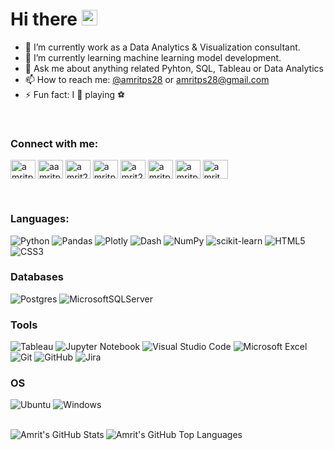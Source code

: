 # Hi there <img src="https://media.giphy.com/media/hvRJCLFzcasrR4ia7z/giphy.gif" width="25px">


- 🔭 I’m currently work as a Data Analytics & Visualization consultant.
- 🌱 I’m currently learning machine learning model development.
- 💬 Ask me about anything related Pyhton, SQL, Tableau or Data Analytics
- 📫 How to reach me: [@amritps28](https://twitter.com/amritps28) or amritps28@gmail.com
- ⚡ Fun fact: I 💙 playing ⚽
<!--
- 👯 I’m looking to collaborate on ...
- 🤔 I’m looking for help with ...
- 😄 Pronouns: 
-->

<br />

<h3 align="left">Connect with me:</h3>
<p align="left">
<a href="https://twitter.com/amritps28" target="blank"><img align="center" src="https://raw.githubusercontent.com/rahuldkjain/github-profile-readme-generator/master/src/images/icons/Social/twitter.svg" alt="amritps28" height="30" width="40" /></a>
<a href="https://linkedin.com/in/aamritpalsingh" target="blank"><img align="center" src="https://raw.githubusercontent.com/rahuldkjain/github-profile-readme-generator/master/src/images/icons/Social/linked-in-alt.svg" alt="aamritpalsingh" height="30" width="40" /></a>
<a href="https://kaggle.com/amrit2" target="blank"><img align="center" src="https://raw.githubusercontent.com/rahuldkjain/github-profile-readme-generator/master/src/images/icons/Social/kaggle.svg" alt="amrit2" height="30" width="40" /></a>
<a href="https://www.codechef.com/users/amritps" target="blank"><img align="center" src="https://cdn.jsdelivr.net/npm/simple-icons@3.1.0/icons/codechef.svg" alt="amritps" height="30" width="40" /></a>
<a href="https://www.hackerrank.com/amrit28" target="blank"><img align="center" src="https://raw.githubusercontent.com/rahuldkjain/github-profile-readme-generator/master/src/images/icons/Social/hackerrank.svg" alt="amrit28" height="30" width="40" /></a>
<a href="https://www.leetcode.com/amritps" target="blank"><img align="center" src="https://raw.githubusercontent.com/rahuldkjain/github-profile-readme-generator/master/src/images/icons/Social/leet-code.svg" alt="amritps" height="30" width="40" /></a>
<a href="https://www.hackerearth.com/amritps28" target="blank"><img align="center" src="https://raw.githubusercontent.com/rahuldkjain/github-profile-readme-generator/master/src/images/icons/Social/hackerearth.svg" alt="amritps28" height="30" width="40" /></a>
<a href="https://www.topcoder.com/members/amrit." target="blank"><img align="center" src="https://raw.githubusercontent.com/rahuldkjain/github-profile-readme-generator/master/src/images/icons/Social/topcoder.svg" alt="amrit." height="30" width="40" /></a>
</p>

<br />

### Languages:

![Python](https://img.shields.io/badge/python-3670A0?style=for-the-badge&logo=python&logoColor=ffdd54)
![Pandas](https://img.shields.io/badge/pandas-%23150458.svg?style=for-the-badge&logo=pandas&logoColor=white)
![Plotly](https://img.shields.io/badge/Plotly-%233F4F75.svg?style=for-the-badge&logo=plotly&logoColor=white)
![Dash](https://img.shields.io/badge/Dash-%233F4F75?style=for-the-badge&logo=plotly&logoColor=white&logoWidth=22)
![NumPy](https://img.shields.io/badge/numpy-%23013243.svg?style=for-the-badge&logo=numpy&logoColor=white)
![scikit-learn](https://img.shields.io/badge/scikit--learn-%23F7931E.svg?style=for-the-badge&logo=scikit-learn&logoColor=white)
![HTML5](https://img.shields.io/badge/html5-%23E34F26.svg?style=for-the-badge&logo=html5&logoColor=white)
![CSS3](https://img.shields.io/badge/css3-%231572B6.svg?style=for-the-badge&logo=css3&logoColor=white)
<!-- ![Julia](https://img.shields.io/badge/-Julia-9558B2?style=for-the-badge&logo=julia&logoColor=white) -->

### Databases
![Postgres](https://img.shields.io/badge/postgres-%23316192.svg?style=for-the-badge&logo=postgresql&logoColor=white)
![MicrosoftSQLServer](https://img.shields.io/badge/Microsoft%20SQL%20Sever-CC2927?style=for-the-badge&logo=microsoft%20sql%20server&logoColor=white)
<!-- ![MongoDB](https://img.shields.io/badge/MongoDB-%234ea94b.svg?style=for-the-badge&logo=mongodb&logoColor=white) -->

### Tools
![Tableau](https://img.shields.io/badge/Tableau-blue?style=for-the-badge&logo=Tableau&logoColor=white&logoWidth=22)
![Jupyter Notebook](https://img.shields.io/badge/jupyter-%23FA0F00.svg?style=for-the-badge&logo=jupyter&logoColor=white)
![Visual Studio Code](https://img.shields.io/badge/Visual%20Studio%20Code-0078d7.svg?style=for-the-badge&logo=visual-studio-code&logoColor=white)
![Microsoft Excel](https://img.shields.io/badge/Microsoft_Excel-217346?style=for-the-badge&logo=microsoft-excel&logoColor=white)
![Git](https://img.shields.io/badge/git-%23F05033.svg?style=for-the-badge&logo=git&logoColor=white)
![GitHub](https://img.shields.io/badge/github-%23121011.svg?style=for-the-badge&logo=github&logoColor=white)
![Jira](https://img.shields.io/badge/jira-%230A0FFF.svg?style=for-the-badge&logo=jira&logoColor=white)
<!-- ![GitLab](https://img.shields.io/badge/gitlab-%23181717.svg?style=for-the-badge&logo=gitlab&logoColor=white)
 ![Docker](https://img.shields.io/badge/docker-%230db7ed.svg?style=for-the-badge&logo=docker&logoColor=white) -->

<!--
### Cloud Solutions
![AWS](https://img.shields.io/badge/AWS-%23FF9900.svg?style=for-the-badge&logo=amazon-aws&logoColor=white) 
![Google Cloud](https://img.shields.io/badge/GoogleCloud-%234285F4.svg?style=for-the-badge&logo=google-cloud&logoColor=white) 
![Azure](https://img.shields.io/badge/azure-%230072C6.svg?style=for-the-badge&logo=microsoftazure&logoColor=white)
![Heroku](https://img.shields.io/badge/heroku-%23430098.svg?style=for-the-badge&logo=heroku&logoColor=white)
-->

### OS
![Ubuntu](https://img.shields.io/badge/Ubuntu-E95420?style=for-the-badge&logo=ubuntu&logoColor=white)
![Windows](https://img.shields.io/badge/Windows-0078D6?style=for-the-badge&logo=windows&logoColor=white)

<br />

<div width="100%" height="100%">
  <img align="left" alt="Amrit's GitHub Stats" src="https://github-readme-stats.vercel.app/api?username=amritpsingh&show_icons=true&hide_border=true&theme=radical" />
  <img align="left" alt="Amrit's GitHub Top Languages" src="https://github-readme-stats.vercel.app/api/top-langs/?username=amritpsingh&hide_border=true&theme=radical" />
</div>
